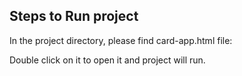 ## Steps to Run project

In the project directory, please find card-app.html file:

Double click on it to open it and project will run.